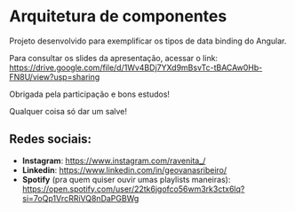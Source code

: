 # Arquitetura de componentes

Projeto desenvolvido para exemplificar os tipos de data binding do Angular.

Para consultar os slides da apresentação, acessar o link: https://drive.google.com/file/d/1Wv4BDj7YXd9mBsvTc-tBACAw0Hb-FN8U/view?usp=sharing

Obrigada pela participação e bons estudos!

Qualquer coisa só dar um salve!

## Redes sociais:

- **Instagram**: https://www.instagram.com/ravenita_/
- **Linkedin**: https://www.linkedin.com/in/geovanasribeiro/
- **Spotify** (pra quem quiser ouvir umas playlists maneiras): https://open.spotify.com/user/22tk6jgofco56wm3rk3ctx6lq?si=7oQp1VrcRRiVQ8nDaPGBWg
